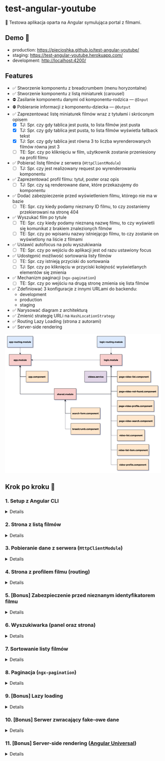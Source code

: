 # test-angular-youtube

:ledger: Testowa aplikacja oparta na Angular symulująca portal z filmami.

## Demo 🎉

* production: <https://piecioshka.github.io/test-angular-youtube/>
* staging: <https://test-angular-youtube.herokuapp.com/>
* development: <http://localhost:4200/>

## Features

* :white_check_mark: Stworzenie komponentu z breadcrumbem (menu horyzontalne)
* :white_check_mark: Stworzenie komponentu z listą miniaturek (carousel)
* :no_entry: Zasilanie komponentu danymi od komponentu-rodzica — `@Input`
* :no_entry: Pobieranie informacji z komponentu-dziecka — `@Output`
* :white_check_mark: Zaprezentować listę miniaturek filmów wraz z tytułami i skróconym opisem
    + [x] TJ: Spr. czy gdy tablica jest pusta, to lista filmów jest pusta
    + [x] TJ: Spr. czy gdy tablica jest pusta, to lista filmów wyświetla fallback tekst
    + [x] TJ: Spr. czy gdy tablica jest równa 3 to liczba wyrenderowanych filmów równa jest 3
    + [ ] TE: Spr. czy po kliknięciu w film, użytkownik zostanie przeniesiony na profil filmu
* :white_check_mark: Pobierać listę filmów z serwera (`HttpClientModule`)
    + [ ] TJ: Spr. czy jest realizowany request po wyrenderowaniu komponentu
* :white_check_mark: Zaprezentować profil filmu: tytuł, poster oraz opis
    + [ ] TJ: Spr. czy są renderowane dane, które przekazujemy do komponentu
* :white_check_mark: Dodać zabezpieczenie przed wyświetleniem filmu, którego nie ma w bazie
    + [ ] TE: Spr. czy kiedy podamy nieznany ID filmu, to czy zostaniemy przekierowani na stronę 404
* :white_check_mark: Wyszukać film po tytule
    + [ ] TE: Spr. czy kiedy podamy nieznaną nazwę filmu, to czy wyświetli się komunikat z brakiem znalezionych filmów
    + [ ] TE: Spr. czy po wpisaniu nazwy istniejącgo filmu, to czy zostanie on wyświetlony na liście z filmami
* :white_check_mark: Ustawić autofocus na polu wyszukiwania
    + [ ] TE: Spr. czy po wejściu do aplikacji jest od razu ustawiony focus
* :white_check_mark: Udostępnić możliwość sortowania listy filmów
    + [ ] TE: Spr. czy istnieją przyciski do sortowania
    + [ ] TJ: Spr. czy po kliknięciu w przyciski kolejność wyświetlanych elementów się zmienia
* :white_check_mark: Mechanizm paginacji (`ngx-pagination`)
    + [ ] TE: Spr. czy po wejściu na drugą stronę zmienia się lista filmów
* :white_check_mark: Zdefiniować 3 konfiguracje z innymi URLami do backendu:
    + development
    + production
    + staging
* :white_check_mark: Narysować diagram z architekturą
* :white_check_mark: Zmienić strategię URLi na `HashLocationStrategy`
* :white_check_mark: Routing Lazy Loading (strona z autorami)
* :white_check_mark: Server-side rendering

![](./docs/scheme.png)

## Krok po kroku 👣

### 1. Setup z Angular CLI

<details>

* `npm install -g @angular/cli`
* `ng new NAZWA_PROJEKTU`
* Ustawić tytuł strony: `YouTube`
* Ustawić opis strony: `Portal z filmami`
* `npm start`

</details>

### 2. Strona z listą filmów

<details>

</details>

### 3. Pobieranie dane z serwera (`HttpClientModule`)

<details>

</details>

### 4. Strona z profilem filmu (routing)

<details>

</details>

### 5. [Bonus] Zabezpieczenie przed nieznanym identyfikatorem filmu

<details>

</details>

### 6. Wyszukiwarka (panel oraz strona)

<details>

</details>

### 7. Sortowanie listy filmów

<details>

</details>

### 8. Paginacja (`ngx-pagination`)

<details>

* Dodać paczkę [ngx-pagination](https://github.com/michaelbromley/ngx-pagination)
* Zaimportować do komponentu z logiką moduł `NgxPaginationModule`
* Osadzić komponent `pagination-controls` w komponencie listy
    + dodać binding input `(pageChange)="page = $event"`
    + przefiltrować kolekcję prezentowanych elementów
        `| paginate: { itemsPerPage: 10, currentPage: page }`

</details>

### 9. [Bonus] Lazy loading

<details>

* Stworzyć nowy moduł: `ng g module static --routing`
* Stworzyć nowy komponent: `ng g component static/author-list --module static`
* `app.component.html`: Dodać link do `/authors` w stopce
* `app-routing.module.ts`: Stworzyć nowy route:
    ```js
    {
        path: 'authors',
        loadChildren: './static/static.module#StaticModule'
    }
    ```
* `static/static-routing.module.ts`: Stworzyć nowy route:
    ```js
    {
        path: '',
        component: AuthorListComponent
    }
    ```

</details>

### 10. [Bonus] Serwer zwracający fake-owe dane

<details>

* Wykorzystaj źródła, aby zapoznać się z tworzeniem fake-owych danych
    + http://json-schema-faker.js.org/ - narzędzie, które buduje losowe dane w JSON
    + http://json-schema.org - specyfikacja budowania
    + https://chancejs.com/ - biblioteka zwraca losowe dane w odpowiednim formacie
    + https://github.com/marak/Faker.js/ - budowanie wielu losowych danych
* Stworzyć dwa polecenia:
    + `npm run build:mock` — polecenie powinno generować plik na podst. JSON Schema
    + `npm run start:mock` — polecenie powinno uruchomić `json-server`

</details>

### 11. [Bonus] Server-side rendering ([Angular Universal](https://angular.io/guide/universal))

<details>

* `app-routing.module.ts`: Wyłączyć strategię URLi (zakomentować `useHash`)
* Zainstaluj `npm install --save @angular/platform-server @nguniversal/module-map-ngfactory-loader ts-loader`
* `app.module.ts`: Użyj funkcji `BrowserModule.withServerTransition({ appId: 'test-angular-youtube' }),`
* `ng g module AppServer`
* `app.server.module.ts`:
    + Dodaj do tablicy `imports`:
        - `AppModule`
        - `ServerModule`
        - `ModuleMapLoaderModule`
    + Dodaj do tablicy `bootstrap`:
        - `AppComponent`
* `main.module.ts`: Weksportuj `AppServerModule`
* Skopiuj `tsconfig.app.json` do `tsconfig.server.json`
* `tsconfig.server.json`
    + `compilerOptions`
        `"module": "commonjs"`
    + `angularCompilerOptions`
        `"entryModule": "app/app.server.module#AppServerModule"`
* `angular.json`: dodać w sekcji `architect`
    ```json
    "server": {
        "builder": "@angular-devkit/build-angular:server",
        "options": {
            "outputPath": "dist/server",
            "main": "src/main.server.ts",
            "tsConfig": "src/tsconfig.server.json"
        }
    }
    ```
* Stwórz `server.ts` w katalogu głównym o treści takiej jak ost. listing
    w punkcie 4. https://angular.io/guide/universal#step-4-set-up-a-server-to-run-universal-bundles
* Stwórz `webpack.server.config.js` w katalogu głównym o treści jak w punkcie 5.
    https://angular.io/guide/universal#step-5-pack-and-run-the-app-on-the-server
* Dodać zadanie do `package.json` takie, które są zdefiniowane w:
    https://angular.io/guide/universal#creating-scripts
* `angular.json`: Zamienić:
    + `projects/test-angular-youtube/architect/build/options/outputPath` na `dist/browser`
    + `projects/test-angular-youtube/architect/server/options/outputPath` na `dist/server`
* `server.ts`: Zmienić `main.bundle` na `main` w okolicach 25 linijki
* Uruchom `npm run build:ssr && npm run serve:ssr`

</details>
